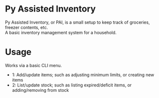 # Py Assisted Inventory
Py Assisted Inventory, or PAI, is a small setup to keep track of groceries, freezer contents, etc.  
A basic inventory management system for a household.  

# Usage
Works via a basic CLI menu.
- 1: Add/update items; such as adjusting minimum limits, or creating new items
- 2: List/update stock; such as listing expired/deficit items, or adding/removing from stock